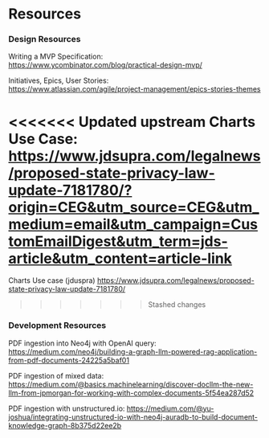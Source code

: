 # Resources

### Design Resources

Writing a MVP Specification:  
https://www.ycombinator.com/blog/practical-design-mvp/

Initiatives, Epics, User Stories:  
https://www.atlassian.com/agile/project-management/epics-stories-themes

<<<<<<< Updated upstream
Charts Use Case:
https://www.jdsupra.com/legalnews/proposed-state-privacy-law-update-7181780/?origin=CEG&utm_source=CEG&utm_medium=email&utm_campaign=CustomEmailDigest&utm_term=jds-article&utm_content=article-link
=======
Charts Use case (jduspra)
https://www.jdsupra.com/legalnews/proposed-state-privacy-law-update-7181780/
>>>>>>> Stashed changes

### Development Resources

PDF ingestion into Neo4j with OpenAI query:  
https://medium.com/neo4j/building-a-graph-llm-powered-rag-application-from-pdf-documents-24225a5baf01

PDF ingestion of mixed data:  
https://medium.com/@basics.machinelearning/discover-docllm-the-new-llm-from-jpmorgan-for-working-with-complex-documents-5f54ea287d52

PDF ingestion with unstructured.io:
https://medium.com/@yu-joshua/integrating-unstructured-io-with-neo4j-auradb-to-build-document-knowledge-graph-8b375d22ee2b
